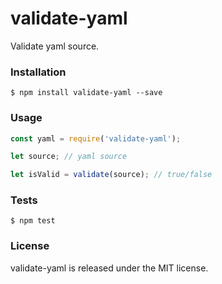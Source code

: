 # validate-yaml

Validate yaml source.


### Installation

```
$ npm install validate-yaml --save
```


### Usage

```javascript
const yaml = require('validate-yaml');

let source; // yaml source

let isValid = validate(source); // true/false
```


### Tests

```
$ npm test
```


### License

validate-yaml is released under the MIT license.
